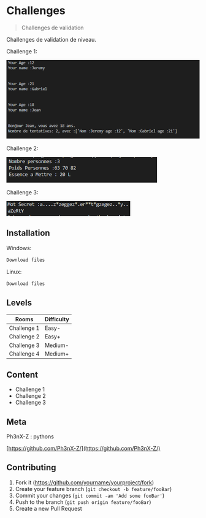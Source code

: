 # Challenges
> Challenges de validation

Challenges de validation de niveau.

Challenge 1:

![](challenge1.PNG)

Challenge 2:

![](challenge2.PNG)

Challenge 3:

![](challenge3.PNG)
## Installation

Windows:

```sh
Download files
```
Linux:

```sh
Download files
```
## Levels
|Rooms      |Difficulty|
|-----------|----------|
|Challenge 1|Easy-     |
|Challenge 2|Easy+     |
|Challenge 3|Medium-   |
|Challenge 4|Medium+   |


## Content
* Challenge 1
* Challenge 2
* Challenge 3


## Meta

Ph3nX-Z : pythons

[https://github.com/Ph3nX-Z/](https://github.com/Ph3nX-Z/)


## Contributing

1. Fork it (<https://github.com/yourname/yourproject/fork>)
2. Create your feature branch (`git checkout -b feature/fooBar`)
3. Commit your changes (`git commit -am 'Add some fooBar'`)
4. Push to the branch (`git push origin feature/fooBar`)
5. Create a new Pull Request
